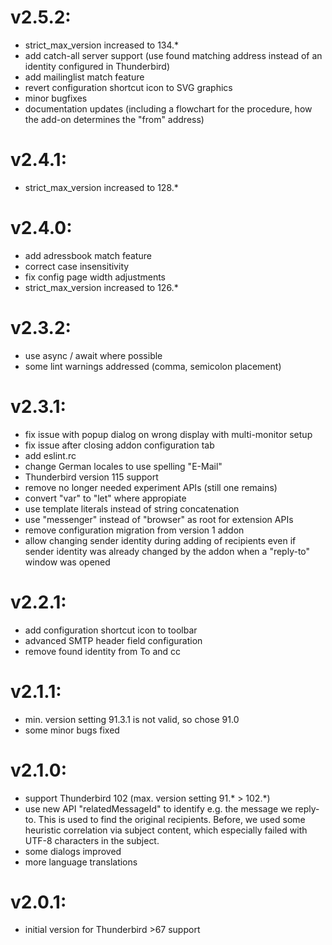 # v2.5.2:
- strict_max_version increased to 134.*
- add catch-all server support (use found matching address instead of an identity configured in Thunderbird)
- add mailinglist match feature
- revert configuration shortcut icon to SVG graphics
- minor bugfixes
- documentation updates (including a flowchart for the procedure, how the add-on determines the "from" address)

# v2.4.1:
- strict_max_version increased to 128.*

# v2.4.0:
- add adressbook match feature
- correct case insensitivity
- fix config page width adjustments
- strict_max_version increased to 126.*

# v2.3.2:
- use async / await where possible
- some lint warnings addressed (comma, semicolon placement)

# v2.3.1:
- fix issue with popup dialog on wrong display with multi-monitor setup
- fix issue after closing addon configuration tab
- add eslint.rc
- change German locales to use spelling "E-Mail"
- Thunderbird version 115 support
- remove no longer needed experiment APIs (still one remains)
- convert "var" to "let" where appropiate
- use template literals instead of string concatenation
- use "messenger" instead of "browser" as root for extension APIs
- remove configuration migration from version 1 addon
- allow changing sender identity during adding of recipients even if 
  sender identity was already changed by the addon when a "reply-to" 
  window was opened

# v2.2.1:
- add configuration shortcut icon to toolbar
- advanced SMTP header field configuration
- remove found identity from To and cc

# v2.1.1:
- min. version setting 91.3.1 is not valid, so chose 91.0
- some minor bugs fixed

# v2.1.0:
- support Thunderbird 102 (max. version setting 91.\* > 102.\*)
- use new API "relatedMessageId" to identify e.g. the message we reply-to.
  This is used to find the original recipients. Before, we used some heuristic
  correlation via subject content, which especially failed with UTF-8
  characters in the subject.
- some dialogs improved
- more language translations

# v2.0.1:
- initial version for Thunderbird >67 support
